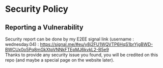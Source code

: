 # Security Policy

## Reporting a Vulnerability

Security report can be done by my E2EE signal link (username : wednesday.04) : https://signal.me/#eu/y8j2FU1WQVTP6HqS1brYjgBWD-BWCUx0o5Pq8mGkXtpVNNkFTEpMJ6kvkL2-B5e9 \
Thanks to provide any security issue you found, you will be credited on this repo (and maybe a special page on the website later).
